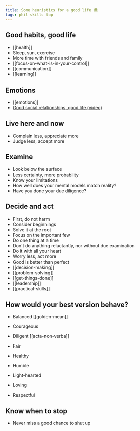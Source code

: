 ```yaml
---
title: Some heuristics for a good life 🏛️ 
tags: phil skills top 
---
```



## Good habits, good life
- [[health]]
- Sleep, sun, exercise 
- More time with friends and family 
- [[focus-on-what-is-in-your-control]]
- [[communication]]
- [[learning]]

## Emotions 
- [[emotions]]
- [Good social relationships, good life (video)](https://youtu.be/8KkKuTCFvzI?list=FLwnL1ngkxfNFBPIXpHm2A2A…)

## Live here and now
- Complain less, appreciate more
- Judge less, accept more

## Examine 
- Look below the surface
- Less certainty, more probability
- Know your limitations
- How well does your mental models match reality?
- Have you done your due diligence?

## Decide and act   

- First, do not harm
- Consider beginnings 
- Solve it at the root
- Focus on the important few 
- Do one thing at a time
- Don't do anything reluctantly, nor without due examination 
- Do it with all your heart
- Worry less, act more
- Good is better than perfect
- [[decision-making]]
- [[problem-solving]]
- [[get-things-done]]
- [[leadership]]
- [[practical-skills]]

## How would your best version behave?

- Balanced [[golden-mean]]
- Courageous
- Diligent [[acta-non-verba]]

- Fair 
- Healthy 
- Humble 

- Light-hearted
- Loving
- Respectful

## Know when to stop

- Never miss a good chance to shut up









